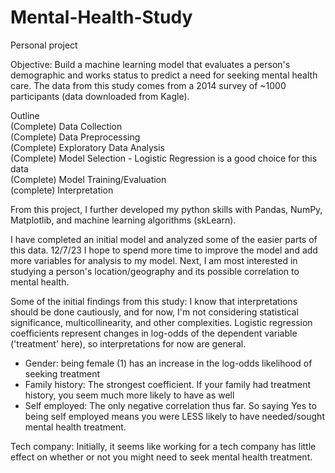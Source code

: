 # Mental-Health-Study
Personal project 

Objective:
Build a machine learning model that evaluates a person's demographic and works status to predict a need for seeking mental health care. The data from this study comes from a 2014 survey of ~1000 participants (data downloaded from Kagle).

Outline <br>
(Complete) Data Collection <br>
(Complete)  Data Preprocessing <br>
(Complete)  Exploratory Data Analysis <br>
(Complete) Model Selection - Logistic Regression is a good choice for this data <br>
(Complete)  Model Training/Evaluation <br>
(complete)  Interpretation <br>

From this project, I further developed my python skills with Pandas, NumPy, Matplotlib, and machine learning algorithms (skLearn). 

I have completed an initial model and analyzed some of the easier parts of this data. 12/7/23 I hope to spend more time to improve the model and add more variables for analysis to my model. Next, I am most interested in studying a person's location/geography and its possible correlation to mental health. 

Some of the initial findings from this study: I know that interpretations should be done cautiously, and for now, I'm not considering statistical significance, multicollinearity, and other complexities. Logistic regression coefficients represent changes in log-odds of the dependent variable ('treatment' here), so interpretations for now are general.
 * Gender: being female (1) has an increase in the log-odds likelihood of seeking treatment
 * Family history: The strongest coefficient. If your family had treatment history, you seem much more likely to have as well
 * Self employed: The only negative correlation thus far. So saying Yes to being self employed means you were LESS likely to have needed/sought mental health treatment.

Tech company: Initially, it seems like working for a tech company has little effect on whether or not you might need to seek mental health treatment.
